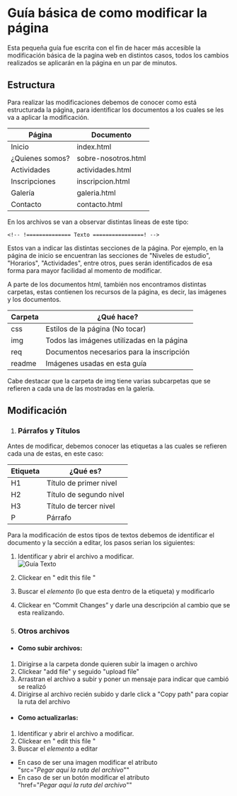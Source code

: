# Guía básica de como modificar la página

Esta pequeña guía fue escrita con el fin de hacer más accesible la modificación básica de la pagina web en distintos casos, todos los cambios realizados se aplicarán en la página en un par de minutos.


## Estructura

Para realizar las modificaciones debemos de conocer como está estructurada la página, para identificar los documentos a los cuales se les va a aplicar la modificación.

| Página | Documento |
|--|--|
| Inicio | index.html |
|¿Quienes somos?|sobre-nosotros.html|
|Actividades|actividades.html|
|Inscripciones|inscripcion.html|
|Galería|galeria.html|
|Contacto|contacto.html|

En los archivos se van a observar distintas lineas de este tipo:

    <!-- !============== Texto ================! -->

Estos van a indicar las distintas secciones de la página. Por ejemplo, en la página de inicio se encuentran las secciones de "Niveles de estudio", "Horarios", "Actividades", entre otros, pues serán identificados de esa forma para mayor facilidad al momento de modificar.

A parte de los documentos html, también nos encontramos distintas carpetas, estas contienen los recursos de la página, es decir, las imágenes y los documentos.

| Carpeta| ¿Qué hace? |
|--|--|
| css | Estilos de la página (No tocar) |
| img |Todos las imágenes utilizadas en la página|
| req|Documentos necesarios para la inscripción |
| readme|Imágenes usadas en esta guía |

Cabe destacar que la carpeta de img tiene varias subcarpetas que se refieren a cada una de las mostradas en la galería.

## Modificación
 
 1. ### Párrafos y Títulos

Antes de modificar, debemos conocer las etiquetas a las cuales se refieren cada una de estas, en este caso:

| Etiqueta | ¿Qué es? |
|--|--|
| H1 | Título de primer nivel |
| H2 | Título de segundo nivel |
| H3 | Título de tercer nivel |
| P | Párrafo|

Para la modificación de estos tipos de textos debemos de identificar el documento y la sección a editar, los pasos serian los siguientes:
1. Identificar y abrir el archivo a modificar. <br> ![Guía Texto](./directory_1/directory_2/.../directory_n/plot.png)
2. Clickear en " edit this file "
3. Buscar el *elemento* (lo que esta dentro de la etiqueta) y modificarlo 
4. Clickear en “Commit Changes” y darle una descripción al cambio que se esta realizando.

 2. ### Otros archivos

* #### Como subir archivos:

1. Dirigirse a la carpeta donde quieren subir la imagen o archivo
2. Clickear "add file" y  seguido "upload file"
3. Arrastran el archivo a subir y poner un mensaje para indicar que cambió se realizó
4. Dirigirse al archivo recién subido y darle click a "Copy path" para copiar la ruta del archivo

* #### Como actualizarlas:

1. Identificar y abrir el archivo a modificar.
2. Clickear en " edit this file "
3. Buscar el _elemento_ a editar
* En caso de ser una imagen modificar el atributo <br> "src="_Pegar aquí la ruta del archivo_""
* En caso de ser un botón modificar el atributo <br> "href="_Pegar aquí la ruta del archivo_""
